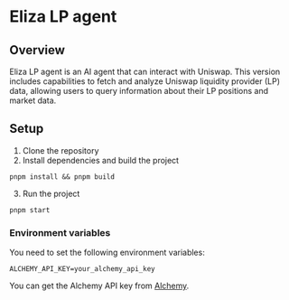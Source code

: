 # Eliza LP agent

## Overview

Eliza LP agent is an AI agent that can interact with Uniswap. This version includes capabilities to fetch and analyze Uniswap liquidity provider (LP) data, allowing users to query information about their LP positions and market data.

## Setup

1. Clone the repository
2. Install dependencies and build the project

```
pnpm install && pnpm build
```

3. Run the project

```
pnpm start
```

### Environment variables

You need to set the following environment variables:

```
ALCHEMY_API_KEY=your_alchemy_api_key
```

You can get the Alchemy API key from [Alchemy](https://www.alchemy.com/).
